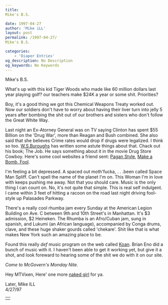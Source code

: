 ```yaml
---
title: 
Mike's B.S.

date: 1997-04-27
author: 'Mike iLL'
layout: post
permalink: /1997-04-27/
Mike's B.S.

categories:
    - 'Diaper Entries'
og_description: No Description
og_keywords: No Keywords
---
```

<style>
body {
  background-color: ;
  color: ;
}
a {
  color: ;
}
a:active {
  color: ;
}
a:visited {
  color: ;
}
</style>



Mike's B.S.





What's up with this kid Tiger Woods who made like 60 million dollars last year playing golf? our teachers make $24K a year or some shit.
Priorities?


Boy, it's a good thing we got this Chemical Weapons Treaty worked out. Now our soldiers don't have to worry about having their liver turn
into jelly 5 years after bombing the shit out of our brothers and sisters who don't follow the Great White Way.


 Last night an Ex-Atorney General was on TV saying Clinton has spent $55 Billion on the 'Drug War', more than Reagan and Bush combined.
She also said that she believes Crime rates would drop if drugs were legalized. I think so too. [W.S.Buroughs](http://www.hyperreal.com/wsb/index.html) has written some astute things about that.
Chack out his book; The Job. He says something about it in the movie Drug Store Cowboy.
Here's some cool websites a friend sent: [Pagan Style](http://www.first-amendment.com/ygg/),
[Make a Bomb, Fool](http://www.plinet.com/~lbayliss/index.html).


I'm feeling a bit depressed. A spaced out moth'fucka, . . .been called Space Man Spliff. Can't spell the name of the planet I'm on.
This Woman I'm in love with keeps pushing me away. Not that you should care. Music is the only thing I can count on. No, it's not quite that simple. This is real self indulgent. 
I came within 3 feet of hitting a racoon on the road last night driving fool-style up Palasades Parkway.


 There's a really cool rhumba jam every Sunday at the American Legion Building on Ave. C between 9th and 10th Street's in Manhattan.
It's $3 admission, $2 Heineken. The Rhumba is an Afro/Cuban jam, sung in spanish, and Lukumi (an African language), accompanied by Conga drums, clave, and these huge shaker gourds called 'chekare'.
Shit like that is what makes New York such an amazing place to be.


 Found this really *def* music program on the web called [Koan](http://www.sseyo.com/browser.html). Brian Eno did a bunch of music with it. I haven't been able to get it working yet, but give it a shot,
and look foreward to hearing some of the shit we do with it on our site.


 *Come to McGovern's Monday Nite.*


 Hey MTVixen, Here' one more [naked girl](nak2.htm) for ya.


Later, Mike ILL  
4/27/97  
  










|  |
| --- |
|  |






